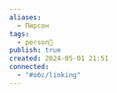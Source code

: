 ```yaml
---
aliases:
  - Пирсон
tags:
  - person👤
publish: true
created: 2024-05-01 21:51
connected:
  - "#обс/linking"
---
```





